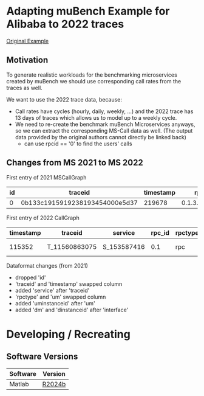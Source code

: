 # Adapting muBench Example for Alibaba to 2022 traces

[Original Example](./muBench/examples/README.md#alibaba-derived-applications-and-traces)

## Motivation

To generate realistic workloads for the benchmarking microservices created by muBench we should use corresponding call rates from the traces as well.

We want to use the 2022 trace data, because:

* Call rates have cycles (hourly, daily, weekly, ...) and the 2022 trace has 13 days of traces which allows us to model up to a weekly cycle.
* We need to re-create the benchmark muBench Microservices anyways, so we can extract the corresponding MS-Call data as well. (The output data provided by the original authors cannot directly be linked back)
    * can use rpcid == '0' to find the users' calls

## Changes from MS 2021 to MS 2022

First entry of 2021 MSCallGraph

id | traceid | timestamp | rpcid | um | rpctype | dm | interface | rt
--- | --- | --- | --- | --- | --- | --- | --- | ---
0 | 0b133c1915919238193454000e5d37 | 219678 | 0.1.3.1.1.1.12 | 5cca70246befb1f4c9546d2912b9419dee54439218efa55a7a2e0e26e86ad749 | mc | b1dbd3a649a3cc790fa12573c9c1aa00988e07a8818a2214208b9697238c1b11 | 0

First entry of 2022 CallGraph

timestamp |	traceid |	service |	rpc_id | rpctype | um | uminstanceid | interface | dm | dminstanceid | rt
--- | --- | --- | --- | --- | --- | --- | --- | --- | --- | ---
115352 | T_11560863075 | S_153587416 | 0.1 | rpc | MS_58845 | MS_58845_POD_0 | xOuy6-80Vt | MS_71712 | MS_71712_POD_244 | 2.0

Dataformat changes (from 2021)

* dropped 'id'
* 'traceid' and 'timestamp' swapped column
* added 'service' after 'traceid'
* 'rpctype' and 'um' swapped column
* added 'uminstanceid' after 'um'
* added 'dm' and 'dinstanceid' after 'interface'

# Developing / Recreating

## Software Versions

Software | Version
--- | ---
Matlab | [R2024b](https://mathworks.com/help/releases/R2024b/matlab)

